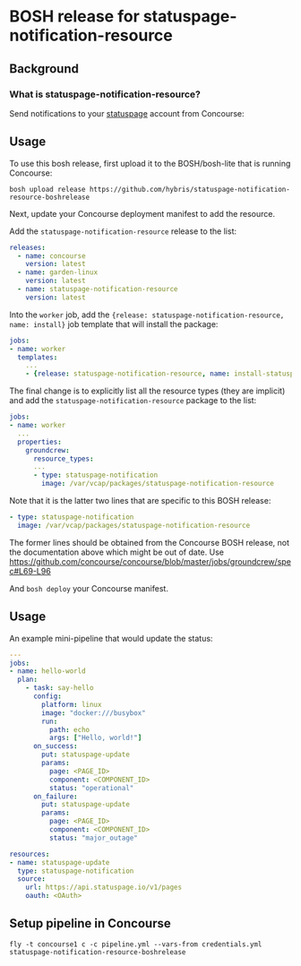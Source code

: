 BOSH release for statuspage-notification-resource
=======================

Background
----------

### What is statuspage-notification-resource?

Send notifications to your [statuspage](https://www.statuspage.io) account from Concourse:

Usage
-----

To use this bosh release, first upload it to the BOSH/bosh-lite that is running Concourse:

```
bosh upload release https://github.com/hybris/statuspage-notification-resource-boshrelease
```

Next, update your Concourse deployment manifest to add the resource.

Add the `statuspage-notification-resource` release to the list:

```yaml
releases:
  - name: concourse
    version: latest
  - name: garden-linux
    version: latest
  - name: statuspage-notification-resource
    version: latest
```

Into the `worker` job, add the `{release: statuspage-notification-resource, name: install}` job template that will install the package:

```yaml
jobs:
- name: worker
  templates:
    ...
    - {release: statuspage-notification-resource, name: install-statuspage}
```

The final change is to explicitly list all the resource types (they are implicit) and add the `statuspage-notification-resource` package to the list:

```yaml
jobs:
- name: worker
  ...
  properties:
    groundcrew:
      resource_types:
      ...
      - type: statuspage-notification
        image: /var/vcap/packages/statuspage-notification-resource
```

Note that it is the latter two lines that are specific to this BOSH release:

```yaml
- type: statuspage-notification
  image: /var/vcap/packages/statuspage-notification-resource
```

The former lines should be obtained from the Concourse BOSH release, not the documentation above which might be out of date. Use https://github.com/concourse/concourse/blob/master/jobs/groundcrew/spec#L69-L96

And `bosh deploy` your Concourse manifest.

Usage
-----

An example mini-pipeline that would update the status:

```yaml
---
jobs:
- name: hello-world
  plan:
    - task: say-hello
      config:
        platform: linux
        image: "docker:///busybox"
        run:
          path: echo
          args: ["Hello, world!"]
      on_success:
        put: statuspage-update
        params:
          page: <PAGE_ID>
          component: <COMPONENT_ID>
          status: "operational"
      on_failure:
        put: statuspage-update
        params:
          page: <PAGE_ID>
          component: <COMPONENT_ID>
          status: "major_outage"

resources:
- name: statuspage-update
  type: statuspage-notification
  source:
    url: https://api.statuspage.io/v1/pages
    oauth: <OAuth>
```

Setup pipeline in Concourse
---------------------------

```
fly -t concourse1 c -c pipeline.yml --vars-from credentials.yml statuspage-notification-resource-boshrelease
```
